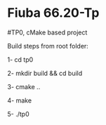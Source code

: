 # Fiuba 66.20-Tp

#TP0, cMake based project

Build steps from root folder:

1- cd tp0

2- mkdir build && cd build

3- cmake ..

4- make

5- ./tp0

